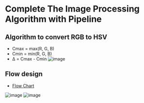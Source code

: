 # Complete The Image Processing Algorithm with Pipeline
## Algorithm to convert RGB to HSV
* Cmax = max(R, G, B)
* Cmin = min(R, G, B)
* Δ = Cmax - Cmin
![image](https://user-images.githubusercontent.com/80138548/113434477-3f26f180-940b-11eb-96fb-8d0373033a48.png)


## Flow design
* [Flow Chart](https://app.diagrams.net/?fbclid=IwAR1fjrVOX3SCWkY1vKT1b3HXc2fjLFqlScDW--JnYbSywBPbDvmcMNB186E#G1GxThnxqGejAUG-dMLXlUXjfQ_eMaO8ab) 

![image](https://user-images.githubusercontent.com/80138548/113431291-b8bbe100-9405-11eb-93aa-03c0dd85bb64.png)
![image](https://user-images.githubusercontent.com/80138548/113432068-ece3d180-9406-11eb-98e3-e2a460aab881.png)

